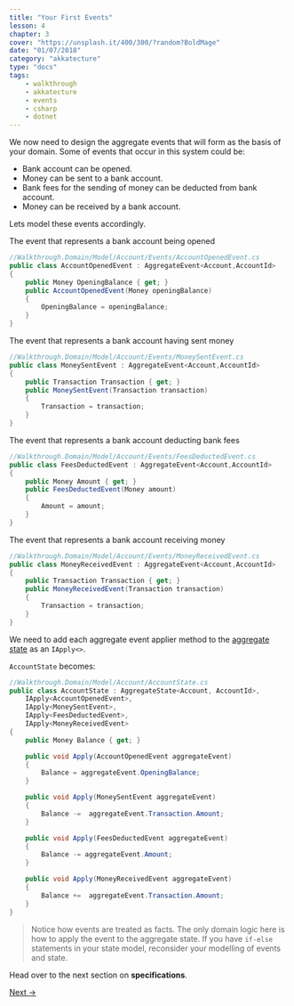 ```yaml
---
title: "Your First Events"
lesson: 4
chapter: 3
cover: "https://unsplash.it/400/300/?random?BoldMage"
date: "01/07/2018"
category: "akkatecture"
type: "docs"
tags:
    - walkthrough
    - akkatecture
    - events
    - csharp
    - dotnet
---
```

We now need to design the aggregate events that will form as the basis of your domain. Some of events that occur in this system could be:

* Bank account can be opened.
* Money can be sent to a bank account.
* Bank fees for the sending of money can be deducted from bank account.
* Money can be received by a bank account.

Lets model these events accordingly.

The event that represents a bank account being opened
```csharp
//Walkthrough.Domain/Model/Account/Events/AccountOpenedEvent.cs
public class AccountOpenedEvent : AggregateEvent<Account,AccountId> 
{
    public Money OpeningBalance { get; }
    public AccountOpenedEvent(Money openingBalance)
    {
        OpeningBalance = openingBalance;
    }
}

```

The event that represents a bank account having sent money
```csharp
//Walkthrough.Domain/Model/Account/Events/MoneySentEvent.cs
public class MoneySentEvent : AggregateEvent<Account,AccountId> 
{
    public Transaction Transaction { get; }    
    public MoneySentEvent(Transaction transaction)
    {
        Transaction = transaction;
    }
}

```

The event that represents a bank account deducting bank fees
```csharp
//Walkthrough.Domain/Model/Account/Events/FeesDeductedEvent.cs
public class FeesDeductedEvent : AggregateEvent<Account,AccountId> 
{
    public Money Amount { get; }
    public FeesDeductedEvent(Money amount)
    {
        Amount = amount;
    }
}
```

The event that represents a bank account receiving money
```csharp
//Walkthrough.Domain/Model/Account/Events/MoneyReceivedEvent.cs
public class MoneyReceivedEvent : AggregateEvent<Account,AccountId> 
{
    public Transaction Transaction { get; }
    public MoneyReceivedEvent(Transaction transaction)
    {
        Transaction = transaction;
    }
}

```

We need to add each aggregate event applier method to the [aggregate state](/docs/your-first-aggregate#the-account-aggregate) as an `IApply<>`.

`AccountState` becomes:

```csharp
//Walkthrough.Domain/Model/Account/AccountState.cs
public class AccountState : AggregateState<Account, AccountId>,
    IApply<AccountOpenedEvent>,
    IApply<MoneySentEvent>,
    IApply<FeesDeductedEvent>,
    IApply<MoneyReceivedEvent>
{
    public Money Balance { get; }

    public void Apply(AccountOpenedEvent aggregateEvent) 
    {
        Balance = aggregateEvent.OpeningBalance;
    }

    public void Apply(MoneySentEvent aggregateEvent) 
    {
        Balance -=  aggregateEvent.Transaction.Amount;
    }

    public void Apply(FeesDeductedEvent aggregateEvent) 
    {
        Balance -= aggregateEvent.Amount;
    }

    public void Apply(MoneyReceivedEvent aggregateEvent) 
    {
        Balance +=  aggregateEvent.Transaction.Amount;
    }
}
```

> Notice how events are treated as facts. The only domain logic here is how to apply the event to the aggregate state. If you have `if-else` statements in your state model, reconsider your modelling of events and state. 

Head over to the next section on **specifications**.

[Next →](/docs/your-first-specifications)